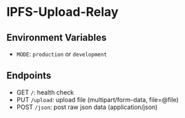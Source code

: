 
# IPFS-Upload-Relay

## Environment Variables

- `MODE`: `production` or `development`

## Endpoints

- GET `/`: health check
- PUT `/upload`: upload file (multipart/form-data, file=@file)
- POST `/json`: post raw json data (application/json)
